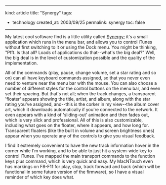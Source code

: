 -----
kind: article
title: "Synergy"
tags:
- technology
created_at: 2003/09/25
permalink: synergy
toc: false
-----

<p>My latest cool software find is a little utility called <a href="http://synergy.wincent.com/">Synergy</a>; it's a small application which runs in the menu bar, and allows you to control iTunes without first switching to it or using the Dock menu. You might be thinking, "Pfft. Is that all? Loads of applications do that--what's the big deal?" Well, the big deal is in the level of customization possible and the quality of the implementation.</p>

<p>All of the commands (play, pause, change volume, set a star rating and so on) can all have keyboard commands assigned, so that you never even need to venture near the menu bar with the mouse. You can also choose a number of different styles for the control buttons on the menu bar, and even set their spacing. But that's not all; when the track changes, a transparent 'floater' appears showing the title, artist, and album, along with the star rating you've assigned, and--this is the corker in my view--the album cover art, which it downloads automatically if you're connected to the network. It even appears with a kind of 'sliding-out' animation and then fades out, which is very slick and professional. All of this is also customizable, including what goes on the floater, where it appears, and how long for. Transparent floaters (like the built in volume and screen brightness ones) appear when you operate any of the controls to give you visual feedback.</p>

<p>I find it extremely convenient to have the new track information hover in the corner while I'm working, and to be able to just hit a system-wide key to control iTunes. I've mapped the main transport commands to the function keys plus command, which is very quick and easy. My MacNTouch even has markings on F8-F11 for play, stop, track forward and back (which will be functional in some future version of the firmware), so I have a visual reminder of which key does what.</p>


